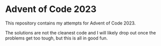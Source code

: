 # Advent of Code 2023

This repository contains my attempts for Advent of Code 2023.

The solutions are not the cleanest code and I will likely drop out once the
problems get too tough, but this is all in good fun.
